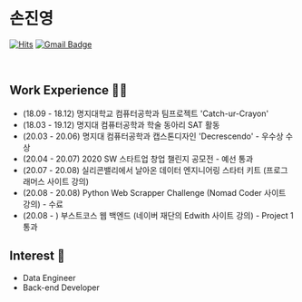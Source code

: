 # 손진영 


[![Hits](https://hits.seeyoufarm.com/api/count/incr/badge.svg?url=https%3A%2F%2Fgithub.com%2Fchajuhui123&count_bg=%23FFD5D5&title_bg=%23FF7575&icon=&icon_color=%23E7E7E7&title=VISIT&edge_flat=false)](https://hits.seeyoufarm.com)
[![Gmail Badge](https://img.shields.io/badge/Gmail-d14836?style=flat-square&logo=Gmail&logoColor=white&link=mailto:jjuhee0913@gmail.com)](mailto:jysohn0825@gmail.com)

<br>

## Work Experience 🤹‍♀️
- (18.09 - 18.12) 명지대학교 컴퓨터공학과 팀프로젝트 'Catch-ur-Crayon'
- (18.03 - 19.12) 명지대 컴퓨터공학과 학술 동아리 SAT 활동
- (20.03 - 20.06) 명지대 컴퓨터공학과 캡스톤디자인 'Decrescendo' - 우수상 수상
- (20.04 - 20.07) 2020 SW 스타트업 창업 챌린지 공모전 - 예선 통과
- (20.07 - 20.08) 실리콘밸리에서 날아온 데이터 엔지니어링 스타터 키트 (프로그래머스 사이트 강의)
- (20.08 - 20.08) Python Web Scrapper Challenge (Nomad Coder 사이트 강의) - 수료
- (20.08 -      ) 부스트코스 웹 백엔드 (네이버 재단의 Edwith 사이트 강의) - Project 1 통과

## Interest 👀
- Data Engineer
- Back-end Developer
